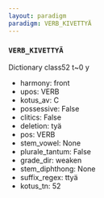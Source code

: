 ```yaml
---
layout: paradigm
paradigm: VERB_KIVETTYÄ
---
```

### ` VERB_KIVETTYÄ `

Dictionary class52 t~0 y
* harmony: front
* upos: VERB
* kotus_av: C
* possessive: False
* clitics: False
* deletion: tyä
* pos: VERB
* stem_vowel: None
* plurale_tantum: False
* grade_dir: weaken
* stem_diphthong: None
* suffix_regex: ttyä
* kotus_tn: 52
